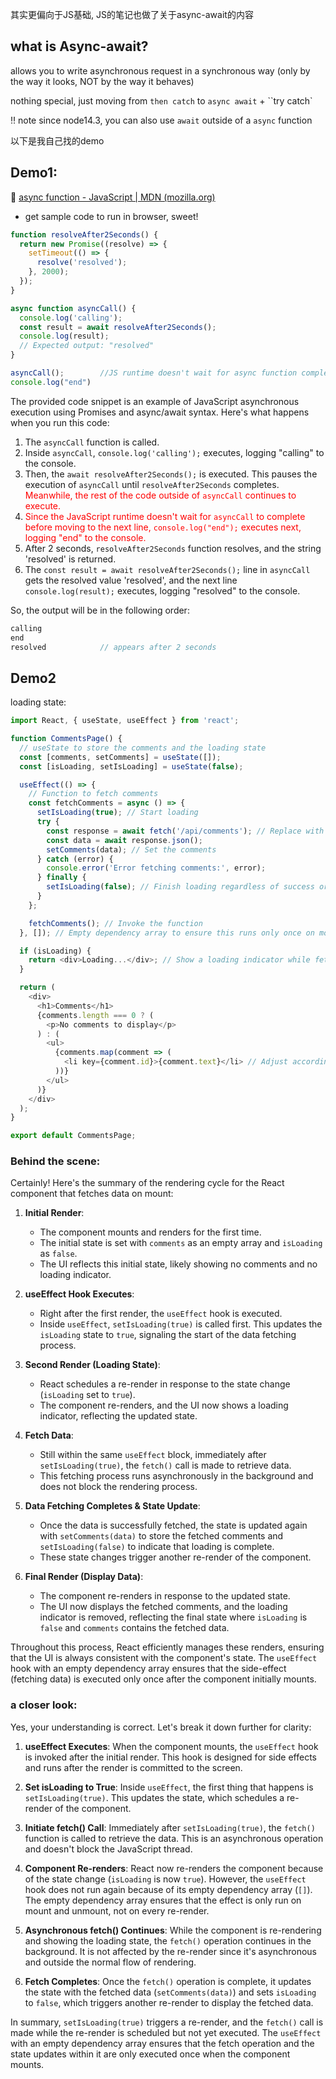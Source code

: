 其实更偏向于JS基础, JS的笔记也做了关于async-await的内容



## what is Async-await?



allows you to write asynchronous request in a synchronous way (only by the way it looks, NOT by the way it behaves)

nothing special, just moving from  `then catch` to `async await` + ``try catch`

:bangbang: note since node14.3, you can also use `await` outside of a `async` function





以下是我自己找的demo

## Demo1:

:book: [async function - JavaScript | MDN (mozilla.org)](https://developer.mozilla.org/en-US/docs/Web/JavaScript/Reference/Statements/async_function)

+ get sample code to run in browser, sweet!

```js
function resolveAfter2Seconds() {
  return new Promise((resolve) => {
    setTimeout(() => {
      resolve('resolved');
    }, 2000);
  });
}

async function asyncCall() {
  console.log('calling');
  const result = await resolveAfter2Seconds();
  console.log(result);
  // Expected output: "resolved"
}

asyncCall();		//JS runtime doesn't wait for async function complete, moving to next line
console.log("end")
```

The provided code snippet is an example of JavaScript asynchronous execution using Promises and async/await syntax. Here's what happens when you run this code:

1. The `asyncCall` function is called.
2. Inside `asyncCall`, `console.log('calling');` executes, logging "calling" to the console.
3. Then, the `await resolveAfter2Seconds();` is executed. This pauses the execution of `asyncCall` until `resolveAfter2Seconds` completes. <span style="color: red">Meanwhile, the rest of the code outside of `asyncCall` continues to execute.</span>
4. <span style="color:red">Since the JavaScript runtime doesn't wait for `asyncCall` to complete before moving to the next line, `console.log("end");` executes next, logging "end" to the console.</span>
5. After 2 seconds, `resolveAfter2Seconds` function resolves, and the string 'resolved' is returned.
6. The `const result = await resolveAfter2Seconds();` line in `asyncCall` gets the resolved value 'resolved', and the next line `console.log(result);` executes, logging "resolved" to the console.

So, the output will be in the following order:
```js
calling
end
resolved			// appears after 2 seconds
```





## Demo2

loading state:

```js
import React, { useState, useEffect } from 'react';

function CommentsPage() {
  // useState to store the comments and the loading state
  const [comments, setComments] = useState([]);
  const [isLoading, setIsLoading] = useState(false);

  useEffect(() => {
    // Function to fetch comments
    const fetchComments = async () => {
      setIsLoading(true); // Start loading
      try {
        const response = await fetch('/api/comments'); // Replace with your API endpoint
        const data = await response.json();
        setComments(data); // Set the comments
      } catch (error) {
        console.error('Error fetching comments:', error);
      } finally {
        setIsLoading(false); // Finish loading regardless of success or error
      }
    };

    fetchComments(); // Invoke the function
  }, []); // Empty dependency array to ensure this runs only once on mount

  if (isLoading) {
    return <div>Loading...</div>; // Show a loading indicator while fetching
  }

  return (
    <div>
      <h1>Comments</h1>
      {comments.length === 0 ? (
        <p>No comments to display</p>
      ) : (
        <ul>
          {comments.map(comment => (
            <li key={comment.id}>{comment.text}</li> // Adjust according to your data structure
          ))}
        </ul>
      )}
    </div>
  );
}

export default CommentsPage;

```

### Behind the scene:

Certainly! Here's the summary of the rendering cycle for the React component that fetches data on mount:

1. **Initial Render**: 
   - The component mounts and renders for the first time.
   - The initial state is set with `comments` as an empty array and `isLoading` as `false`.
   - The UI reflects this initial state, likely showing no comments and no loading indicator.

2. **useEffect Hook Executes**:
   - Right after the first render, the `useEffect` hook is executed.
   - Inside `useEffect`, `setIsLoading(true)` is called first. This updates the `isLoading` state to `true`, signaling the start of the data fetching process.

3. **Second Render (Loading State)**:
   - React schedules a re-render in response to the state change (`isLoading` set to `true`).
   - The component re-renders, and the UI now shows a loading indicator, reflecting the updated state.

4. **Fetch Data**:
   - Still within the same `useEffect` block, immediately after `setIsLoading(true)`, the `fetch()` call is made to retrieve data.
   - This fetching process runs asynchronously in the background and does not block the rendering process.

5. **Data Fetching Completes & State Update**:
   - Once the data is successfully fetched, the state is updated again with `setComments(data)` to store the fetched comments and `setIsLoading(false)` to indicate that loading is complete.
   - These state changes trigger another re-render of the component.

6. **Final Render (Display Data)**:
   - The component re-renders in response to the updated state.
   - The UI now displays the fetched comments, and the loading indicator is removed, reflecting the final state where `isLoading` is `false` and `comments` contains the fetched data.

Throughout this process, React efficiently manages these renders, ensuring that the UI is always consistent with the component's state. The `useEffect` hook with an empty dependency array ensures that the side-effect (fetching data) is executed only once after the component initially mounts.



### a closer look: 

Yes, your understanding is correct. Let's break it down further for clarity:

1. **useEffect Executes**: When the component mounts, the `useEffect` hook is invoked after the initial render. This hook is designed for side effects and runs after the render is committed to the screen.

2. **Set isLoading to True**: Inside `useEffect`, the first thing that happens is `setIsLoading(true)`. This updates the state, which schedules a re-render of the component.

3. **Initiate fetch() Call**: Immediately after `setIsLoading(true)`, the `fetch()` function is called to retrieve the data. This is an asynchronous operation and doesn't block the JavaScript thread.

4. **Component Re-renders**: React now re-renders the component because of the state change (`isLoading` is now `true`). However, the `useEffect` hook does not run again because of its empty dependency array (`[]`). The empty dependency array ensures that the effect is only run on mount and unmount, not on every re-render.

5. **Asynchronous fetch() Continues**: While the component is re-rendering and showing the loading state, the `fetch()` operation continues in the background. It is not affected by the re-render since it's asynchronous and outside the normal flow of rendering.

6. **Fetch Completes**: Once the `fetch()` operation is complete, it updates the state with the fetched data (`setComments(data)`) and sets `isLoading` to `false`, which triggers another re-render to display the fetched data.

In summary, `setIsLoading(true)` triggers a re-render, and the `fetch()` call is made while the re-render is scheduled but not yet executed. The `useEffect` with an empty dependency array ensures that the fetch operation and the state updates within it are only executed once when the component mounts.